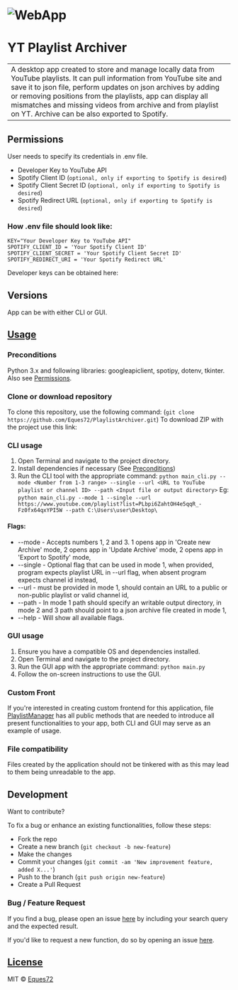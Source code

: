 # ![WebApp](https://eques72.github.io/PlaylistArchiver/resources/YtArchLogo.png)
# YT Playlist Archiver
<table>
<tr>
<td>
  A desktop app created to store and manage locally data from YouTube playlists. It can pull information from YouTube site and save it to json file, perform updates on json archives by adding or removing positions from the playlists, app can display all mismatches and missing videos from archive and from playlist on YT. Archive can be also exported to Spotify.
</td>
</tr>
</table>

## Permissions
User needs to specify its credentials in .env file.
- Developer Key to YouTube API
- Spotify Client ID (`optional, only if exporting to Spotify is desired`)
- Spotify Client Secret ID (`optional, only if exporting to Spotify is desired`)
- Spotify Redirect URL (`optional, only if exporting to Spotify is desired`)
### How .env file should look like:
```
KEY="Your Developer Key to YouTube API"
SPOTIFY_CLIENT_ID = 'Your Spotify Client ID'
SPOTIFY_CLIENT_SECRET = 'Your Spotify Client Secret ID'
SPOTIFY_REDIRECT_URI = 'Your Spotify Redirect URL'
```
Developer keys can be obtained here:
[](https://developers.google.com/youtube)
[](https://developer.spotify.com/)

## Versions
App can be with either CLI or GUI.

## [Usage](https://eques72.github.io/PlaylistArchiver/) 

### Preconditions
Python 3.x and following libraries: googleapiclient, spotipy, dotenv, tkinter.
Also see [Permissions](##Permissions).

### Clone or download repository
To clone this repository, use the following command:
(`git clone https://github.com/Eques72/PlaylistArchiver.git`)
To download ZIP with the project use this link:
[](https://github.com/Eques72/PlaylistArchiver/archive/refs/heads/main.zip)

### CLI usage
1. Open Terminal and navigate to the project directory.
2. Install dependencies if necessary (See [Preconditions](###Preconditions))
3. Run the CLI tool with the appropriate command:
`python main_cli.py --mode <Number from 1-3 range> --single --url <URL to YouTube playlist or channel ID> --path <Input file or output directory>`
Eg: `python main_cli.py --mode 1 --single --url https://www.youtube.com/playlist?list=PLbpi6ZahtOH4e5qqR_-Fz0fx64qxYPI5W --path C:\Users\user\Desktop\`
#### Flags:
- --mode - Accepts numbers 1, 2 and 3. 1 opens app in 'Create new Archive' mode, 2 opens app in 'Update Archive' mode, 2 opens app in 'Export to Spotify' mode,
- --single - Optional flag that can be used in mode 1, when provided, program expects playlist URL in --url flag, when absent program expects channel id instead,
- --url - must be provided in mode 1, should contain an URL to a public or non-public playlist or valid channel id,
- --path - In mode 1 path should specify an writable output directory, in mode 2 and 3 path should point to a json archive file created in mode 1,
- --help - Will show all available flags.

### GUI usage
1. Ensure you have a compatible OS and dependencies installed.
2. Open Terminal and navigate to the project directory.
3. Run the GUI app with the appropriate command: `python main.py`
4. Follow the on-screen instructions to use the GUI.

### Custom Front
If you're interested in creating custom frontend for this application, file [PlaylistManager](https://github.com/Eques72/PlaylistArchiver/PlaylistManager.py) has all public methods that are needed to introduce all present functionalities to your app, both CLI and GUI may serve as an example of usage.

### File compatibility
Files created by the application should not be tinkered with as this may lead to them being unreadable to the app.

## Development
Want to contribute?

To fix a bug or enhance an existing functionalities, follow these steps:

- Fork the repo
- Create a new branch (`git checkout -b new-feature`)
- Make the changes
- Commit your changes (`git commit -am 'New improvement feature, added X...'`)
- Push to the branch (`git push origin new-feature`)
- Create a Pull Request

### Bug / Feature Request

If you find a bug, please open an issue [here](https://github.com/Eques72/PlaylistArchiver/issues/new) by including your search query and the expected result.

If you'd like to request a new function, do so by opening an issue [here](https://github.com/Eques72/PlaylistArchiver/issues/new).

## [License](https://github.com/Eques72/PlaylistArchiver/LICENSE.md)
MIT © [Eques72](https://github.com/Eques72)
